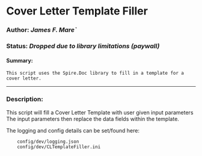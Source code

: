 # Cover Letter Template Filler

### **Author:** *James F. Mare`*
### **Status:** *Dropped due to library limitations (paywall)*

#### Summary: 
    This script uses the Spire.Doc library to fill in a template for a cover letter.

---

### Description:
This script will fill a Cover Letter Template with user given input parameters
The input parameters then replace the data fields within the template.

The logging and config details can be set/found here:

        config/dev/logging.json
        config/dev/CLTemplateFiller.ini
